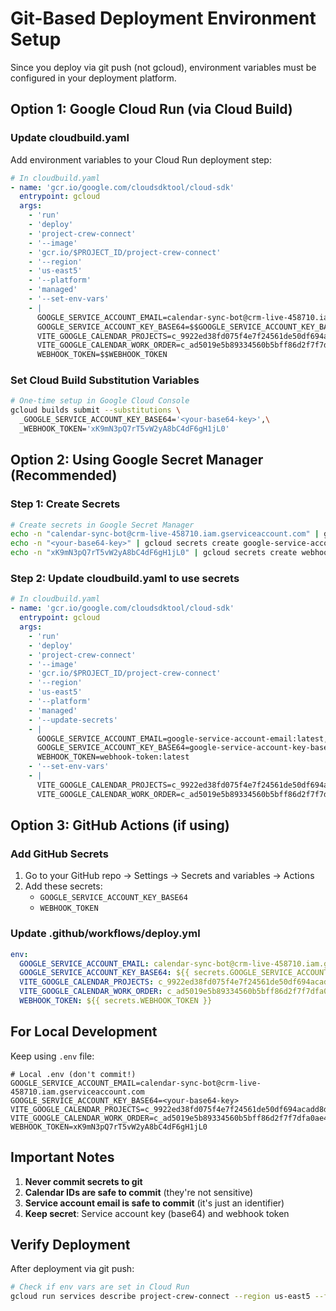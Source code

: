 # Git-Based Deployment Environment Setup

Since you deploy via git push (not gcloud), environment variables must be configured in your deployment platform.

## Option 1: Google Cloud Run (via Cloud Build)

### Update cloudbuild.yaml

Add environment variables to your Cloud Run deployment step:

```yaml
# In cloudbuild.yaml
- name: 'gcr.io/google.com/cloudsdktool/cloud-sdk'
  entrypoint: gcloud
  args:
    - 'run'
    - 'deploy'
    - 'project-crew-connect'
    - '--image'
    - 'gcr.io/$PROJECT_ID/project-crew-connect'
    - '--region'
    - 'us-east5'
    - '--platform'
    - 'managed'
    - '--set-env-vars'
    - |
      GOOGLE_SERVICE_ACCOUNT_EMAIL=calendar-sync-bot@crm-live-458710.iam.gserviceaccount.com,
      GOOGLE_SERVICE_ACCOUNT_KEY_BASE64=$$GOOGLE_SERVICE_ACCOUNT_KEY_BASE64,
      VITE_GOOGLE_CALENDAR_PROJECTS=c_9922ed38fd075f4e7f24561de50df694acadd8df4f8a73026ca4448aa85e55c5@group.calendar.google.com,
      VITE_GOOGLE_CALENDAR_WORK_ORDER=c_ad5019e5b89334560b5bff86d2f7f7dfa0ae4dda8c0684c40d7737cf29b46be3@group.calendar.google.com,
      WEBHOOK_TOKEN=$$WEBHOOK_TOKEN
```

### Set Cloud Build Substitution Variables

```bash
# One-time setup in Google Cloud Console
gcloud builds submit --substitutions \
  _GOOGLE_SERVICE_ACCOUNT_KEY_BASE64='<your-base64-key>',\
  _WEBHOOK_TOKEN='xK9mN3pQ7rT5vW2yA8bC4dF6gH1jL0'
```

## Option 2: Using Google Secret Manager (Recommended)

### Step 1: Create Secrets

```bash
# Create secrets in Google Secret Manager
echo -n "calendar-sync-bot@crm-live-458710.iam.gserviceaccount.com" | gcloud secrets create google-service-account-email --data-file=-
echo -n "<your-base64-key>" | gcloud secrets create google-service-account-key-base64 --data-file=-
echo -n "xK9mN3pQ7rT5vW2yA8bC4dF6gH1jL0" | gcloud secrets create webhook-token --data-file=-
```

### Step 2: Update cloudbuild.yaml to use secrets

```yaml
# In cloudbuild.yaml
- name: 'gcr.io/google.com/cloudsdktool/cloud-sdk'
  entrypoint: gcloud
  args:
    - 'run'
    - 'deploy'
    - 'project-crew-connect'
    - '--image'
    - 'gcr.io/$PROJECT_ID/project-crew-connect'
    - '--region'
    - 'us-east5'
    - '--platform'
    - 'managed'
    - '--update-secrets'
    - |
      GOOGLE_SERVICE_ACCOUNT_EMAIL=google-service-account-email:latest,
      GOOGLE_SERVICE_ACCOUNT_KEY_BASE64=google-service-account-key-base64:latest,
      WEBHOOK_TOKEN=webhook-token:latest
    - '--set-env-vars'
    - |
      VITE_GOOGLE_CALENDAR_PROJECTS=c_9922ed38fd075f4e7f24561de50df694acadd8df4f8a73026ca4448aa85e55c5@group.calendar.google.com,
      VITE_GOOGLE_CALENDAR_WORK_ORDER=c_ad5019e5b89334560b5bff86d2f7f7dfa0ae4dda8c0684c40d7737cf29b46be3@group.calendar.google.com
```

## Option 3: GitHub Actions (if using)

### Add GitHub Secrets

1. Go to your GitHub repo → Settings → Secrets and variables → Actions
2. Add these secrets:
   - `GOOGLE_SERVICE_ACCOUNT_KEY_BASE64`
   - `WEBHOOK_TOKEN`

### Update .github/workflows/deploy.yml

```yaml
env:
  GOOGLE_SERVICE_ACCOUNT_EMAIL: calendar-sync-bot@crm-live-458710.iam.gserviceaccount.com
  GOOGLE_SERVICE_ACCOUNT_KEY_BASE64: ${{ secrets.GOOGLE_SERVICE_ACCOUNT_KEY_BASE64 }}
  VITE_GOOGLE_CALENDAR_PROJECTS: c_9922ed38fd075f4e7f24561de50df694acadd8df4f8a73026ca4448aa85e55c5@group.calendar.google.com
  VITE_GOOGLE_CALENDAR_WORK_ORDER: c_ad5019e5b89334560b5bff86d2f7f7dfa0ae4dda8c0684c40d7737cf29b46be3@group.calendar.google.com
  WEBHOOK_TOKEN: ${{ secrets.WEBHOOK_TOKEN }}
```

## For Local Development

Keep using `.env` file:

```env
# Local .env (don't commit!)
GOOGLE_SERVICE_ACCOUNT_EMAIL=calendar-sync-bot@crm-live-458710.iam.gserviceaccount.com
GOOGLE_SERVICE_ACCOUNT_KEY_BASE64=<your-base64-key>
VITE_GOOGLE_CALENDAR_PROJECTS=c_9922ed38fd075f4e7f24561de50df694acadd8df4f8a73026ca4448aa85e55c5@group.calendar.google.com
VITE_GOOGLE_CALENDAR_WORK_ORDER=c_ad5019e5b89334560b5bff86d2f7f7dfa0ae4dda8c0684c40d7737cf29b46be3@group.calendar.google.com
WEBHOOK_TOKEN=xK9mN3pQ7rT5vW2yA8bC4dF6gH1jL0
```

## Important Notes

1. **Never commit secrets to git**
2. **Calendar IDs are safe to commit** (they're not sensitive)
3. **Service account email is safe to commit** (it's just an identifier)
4. **Keep secret**: Service account key (base64) and webhook token

## Verify Deployment

After deployment via git push:

```bash
# Check if env vars are set in Cloud Run
gcloud run services describe project-crew-connect --region us-east5 --format="value(spec.template.spec.containers[0].env[].name)"
```

